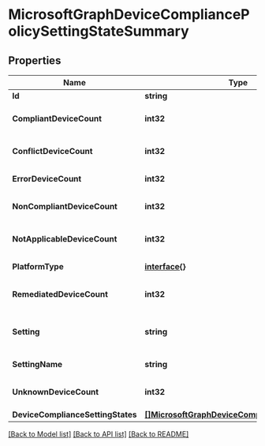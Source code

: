# MicrosoftGraphDeviceCompliancePolicySettingStateSummary

## Properties

Name | Type | Description | Notes
------------ | ------------- | ------------- | -------------
**Id** | **string** |  | [optional] 
**CompliantDeviceCount** | **int32** | Number of compliant devices | [optional] 
**ConflictDeviceCount** | **int32** | Number of conflict devices | [optional] 
**ErrorDeviceCount** | **int32** | Number of error devices | [optional] 
**NonCompliantDeviceCount** | **int32** | Number of NonCompliant devices | [optional] 
**NotApplicableDeviceCount** | **int32** | Number of not applicable devices | [optional] 
**PlatformType** | [**interface{}**](.md) | Setting platform | [optional] 
**RemediatedDeviceCount** | **int32** | Number of remediated devices | [optional] 
**Setting** | **string** | The setting class name and property name. | [optional] 
**SettingName** | **string** | Name of the setting. | [optional] 
**UnknownDeviceCount** | **int32** | Number of unknown devices | [optional] 
**DeviceComplianceSettingStates** | [**[]MicrosoftGraphDeviceComplianceSettingState**](microsoft.graph.deviceComplianceSettingState.md) |  | [optional] 

[[Back to Model list]](../README.md#documentation-for-models) [[Back to API list]](../README.md#documentation-for-api-endpoints) [[Back to README]](../README.md)


